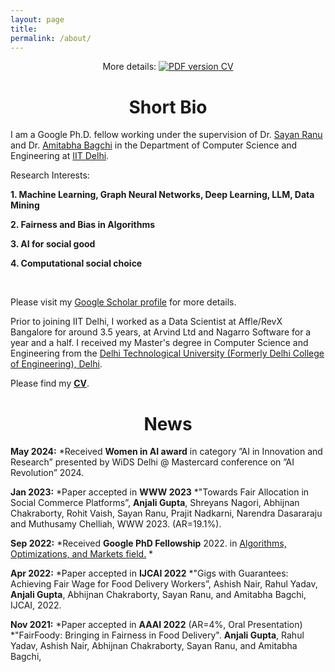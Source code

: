 ```yaml
---
layout: page
title: 
permalink: /about/
---
```


<p align="center">
    More details: 
    <a href="https://github.com/anjaliakg17/anjaliakg17.github.io/blob/master/AnjaliGuptaResume.pdf">
        <img alt="PDF version CV" src="https://img.shields.io/badge/Curriculum Vitae-PDF-blue.svg">
    </a>
</p>


# <center>Short Bio</center>

I am a Google Ph.D. fellow working under the supervision of Dr. [Sayan Ranu](http://www.cse.iitd.ac.in/~sayan/) and Dr. [Amitabha Bagchi](http://www.cse.iitd.ac.in/~bagchi/) in the Department of Computer Science and Engineering at [IIT Delhi](https://cse.iitd.ac.in).

Research Interests:

   **1. Machine Learning, Graph Neural Networks,  Deep Learning, LLM, Data Mining**
   
   **2. Fairness and Bias in Algorithms**

   **3. AI for social good**
   
   **4. Computational social choice**
 
 <br>
 
Please visit my [Google Scholar profile](https://scholar.google.com/citations?user=mnoyw8MAAAAJ&hl=en) for more details. 


Prior to joining IIT Delhi, I worked as a Data Scientist at Affle/RevX Bangalore for around 3.5 years, at Arvind Ltd and Nagarro Software for a year and a half. I received my Master's degree in Computer Science and Engineering from the [Delhi Technological University (Formerly Delhi College of Engineering), Delhi](http://dtu.ac.in/).

Please find my [**CV**](https://github.com/anjaliakg17/anjaliakg17.github.io/blob/master/AnjaliResume_PhD_IITD.pdf).

# <center>News</center>
**May 2024:**
*Received **Women in AI award** in category ”AI in Innovation and Research” presented by WiDS Delhi @ Mastercard conference on ”AI Revolution” 2024.

**Jan 2023:**
*Paper accepted in **WWW 2023**
*"Towards Fair Allocation in Social Commerce Platforms”, **Anjali Gupta**, Shreyans Nagori, Abhijnan Chakraborty, Rohit Vaish, Sayan Ranu, Prajit Nadkarni, Narendra Dasararaju and Muthusamy Chelliah, WWW 2023. (AR=19.1%).

**Sep 2022:**
*Received **Google PhD Fellowship** 2022. in  [Algorithms, Optimizations, and Markets field.](https://research.google/programs-and-events/phd-fellowship/recipients/?filtertab=2022)
*

**Apr 2022:**
*Paper accepted in **IJCAI 2022**
*"Gigs with Guarantees: Achieving Fair Wage for Food Delivery Workers”, Ashish Nair, Rahul Yadav, **Anjali Gupta**, Abhijnan Chakraborty, Sayan Ranu, and Amitabha Bagchi, IJCAI, 2022.

**Nov 2021:**
*Paper accepted in **AAAI 2022** (AR=4\%, Oral Presentation)
*"FairFoody: Bringing in Fairness in Food Delivery".  **Anjali Gupta**, Rahul Yadav, Ashish Nair, Abhijnan Chakraborty, Sayan Ranu, and Amitabha Bagchi,

    
